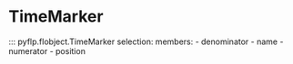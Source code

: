 # TimeMarker

::: pyflp.flobject.TimeMarker
    selection:
      members:
        - denominator
        - name
        - numerator
        - position
